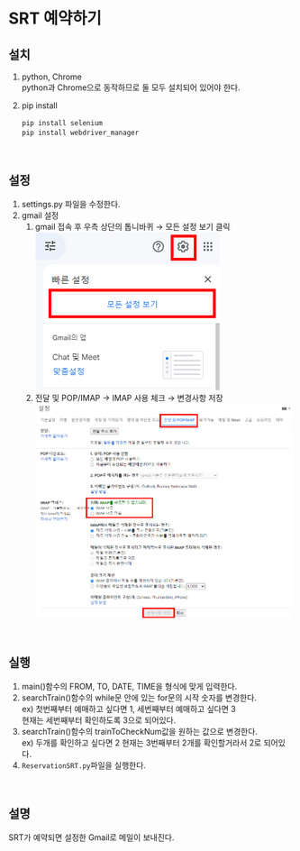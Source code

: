 # SRT 예약하기

## 설치

1. python, Chrome<br/>
   python과 Chrome으로 동작하므로 둘 모두 설치되어 있어야 한다.

2. pip install<br/>
   ```bash
   pip install selenium
   pip install webdriver_manager
   ```
   <br/>

## 설정

1. settings.py 파일을 수정한다.
2. gmail 설정<br/>
   1. gmail 접속 후 우측 상단의 톱니바퀴 → 모든 설정 보기 클릭<br/>
      ![IMG1](README/1.png)
   2. 전달 및 POP/IMAP → IMAP 사용 체크 → 변경사항 저장<br/>
      ![IMG2](README/2.png)

<br/>

## 실행

1. main()함수의 FROM, TO, DATE, TIME을 형식에 맞게 입력한다.
2. searchTrain()함수의 while문 안에 있는 for문의 시작 숫자를 변경한다.<br/>
   ex) 첫번째부터 예매하고 싶다면 1, 세번째부터 예매하고 싶다면 3<br/>
   현재는 세번째부터 확인하도록 3으로 되어있다.
3. searchTrain()함수의 trainToCheckNum값을 원하는 값으로 변경한다.<br/>
   ex) 두개를 확인하고 싶다면 2
   현재는 3번째부터 2개를 확인할거라서 2로 되어있다.
4. `ReservationSRT.py`파일을 실행한다.

<br/>

## 설명

SRT가 예약되면 설정한 Gmail로 메일이 보내진다.
